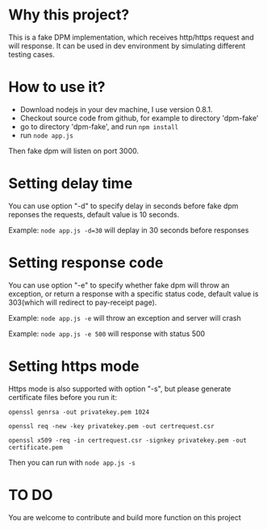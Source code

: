 # Why this project?
This is a fake DPM implementation, which receives http/https request and will response. It can be used in dev environment by simulating different testing cases.

# How to use it?
* Download nodejs in your dev machine, I use version 0.8.1.
* Checkout source code from github, for example to directory 'dpm-fake'
* go to directory 'dpm-fake', and run `npm install`
* run `node app.js`

Then fake dpm will listen on port 3000.

# Setting delay time

You can use option "-d" to specify delay in seconds before fake dpm reponses the requests, default value is 10 seconds.

Example: `node app.js -d=30` will deplay in 30 seconds before responses

# Setting response code

You can use option "-e" to specify whether fake dpm will throw an exception, or return a response with a specific status code, default value is 303(which will redirect to pay-receipt page).

Example: `node app.js -e` will throw an exception and server will crash

Example: `node app.js -e 500` will response with status 500

# Setting https mode
Https mode is also supported with option "-s", but please generate certificate files before you run it:

`openssl genrsa -out privatekey.pem 1024   `

`openssl req -new -key privatekey.pem -out certrequest.csr  `

`openssl x509 -req -in certrequest.csr -signkey privatekey.pem -out certificate.pem  `

Then you can run with `node app.js -s`

# TO DO
You are welcome to contribute and build more function on this project
